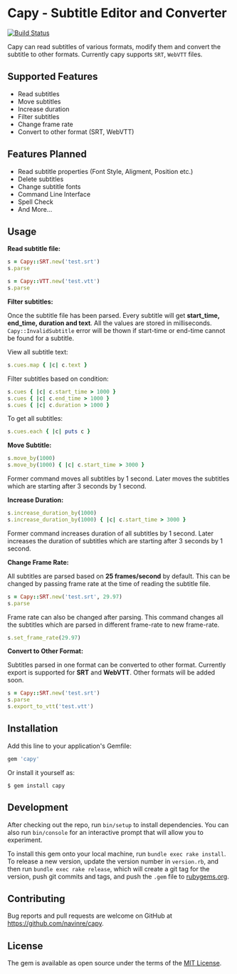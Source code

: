 # Capy - Subtitle Editor and Converter

[![Build Status](https://travis-ci.org/navinre/capy.svg?branch=master)](https://travis-ci.org/navinre/capy)

Capy can read subtitles of various formats, modify them and convert the subtitle to other formats. Currently capy supports `SRT`, `WebVTT` files.

## Supported Features
- Read subtitles
- Move subtitles
- Increase duration
- Filter subtitles
- Change frame rate
- Convert to other format (SRT, WebVTT)

## Features Planned
- Read subtitle properties (Font Style, Aligment, Position etc.)
- Delete subtitles
- Change subtitle fonts
- Command Line Interface
- Spell Check
- And More...


## Usage

**Read subtitle file:**

```ruby
s = Capy::SRT.new('test.srt')
s.parse

s = Capy::VTT.new('test.vtt')
s.parse
```

**Filter subtitles:**

Once the subtitle file has been parsed. Every subtitle will get **start_time, end_time, duration and text**. All the values are stored in milliseconds. `Capy::InvalidSubtitle` error will be thown if start-time or end-time cannot be found for a subtitle.

View all subtitle text:
```ruby
s.cues.map { |c| c.text }
```

Filter subtitles based on condition:
```ruby
s.cues { |c| c.start_time > 1000 }
s.cues { |c| c.end_time > 1000 }
s.cues { |c| c.duration > 1000 }
```

To get all subtitles:
```ruby
s.cues.each { |c| puts c }
```

**Move Subtitle:**

```ruby
s.move_by(1000)
s.move_by(1000) { |c| c.start_time > 3000 }
```

Former command moves all subtitles by 1 second. Later moves the subtitles which are starting after 3 seconds by 1 second.

**Increase Duration:**

```ruby
s.increase_duration_by(1000)
s.increase_duration_by(1000) { |c| c.start_time > 3000 }
```

Former command increases duration of all subtitles by 1 second. Later increases the duration of subtitles which are starting after 3 seconds by 1 second.

**Change Frame Rate:**

All subtitles are parsed based on **25 frames/second** by default. This can be changed by passing frame rate at the time of reading the subtitle file.

```ruby
s = Capy::SRT.new('test.srt', 29.97)
s.parse
```

Frame rate can also be changed after parsing. This command changes all the subtitles which are parsed in different frame-rate to new frame-rate.

```ruby
s.set_frame_rate(29.97)
```

**Convert to Other Format:**

Subtitles parsed in one format can be converted to other format. Currently export is supported for **SRT** and **WebVTT**. Other formats will be added soon.

```ruby
s = Capy::SRT.new('test.srt')
s.parse
s.export_to_vtt('test.vtt')
```

## Installation

Add this line to your application's Gemfile:

```ruby
gem 'capy'
```

Or install it yourself as:

    $ gem install capy


## Development

After checking out the repo, run `bin/setup` to install dependencies. You can also run `bin/console` for an interactive prompt that will allow you to experiment.

To install this gem onto your local machine, run `bundle exec rake install`. To release a new version, update the version number in `version.rb`, and then run `bundle exec rake release`, which will create a git tag for the version, push git commits and tags, and push the `.gem` file to [rubygems.org](https://rubygems.org).

## Contributing

Bug reports and pull requests are welcome on GitHub at https://github.com/navinre/capy.


## License

The gem is available as open source under the terms of the [MIT License](http://opensource.org/licenses/MIT).

